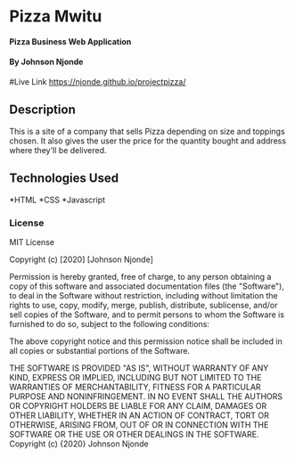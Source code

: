 # Pizza Mwitu
#### Pizza Business Web Application
#### By Johnson Njonde

#Live Link
https://njonde.github.io/projectpizza/
## Description
This is a site of a company that sells Pizza depending on size and toppings chosen. It also gives the user the price for the quantity bought and address where they'll be delivered.

## Technologies Used
*HTML
*CSS
*Javascript
### License
MIT License

Copyright (c) [2020] [Johnson Njonde]

Permission is hereby granted, free of charge, to any person obtaining a copy
of this software and associated documentation files (the "Software"), to deal
in the Software without restriction, including without limitation the rights
to use, copy, modify, merge, publish, distribute, sublicense, and/or sell
copies of the Software, and to permit persons to whom the Software is
furnished to do so, subject to the following conditions:

The above copyright notice and this permission notice shall be included in all
copies or substantial portions of the Software.

THE SOFTWARE IS PROVIDED "AS IS", WITHOUT WARRANTY OF ANY KIND, EXPRESS OR
IMPLIED, INCLUDING BUT NOT LIMITED TO THE WARRANTIES OF MERCHANTABILITY,
FITNESS FOR A PARTICULAR PURPOSE AND NONINFRINGEMENT. IN NO EVENT SHALL THE
AUTHORS OR COPYRIGHT HOLDERS BE LIABLE FOR ANY CLAIM, DAMAGES OR OTHER
LIABILITY, WHETHER IN AN ACTION OF CONTRACT, TORT OR OTHERWISE, ARISING FROM,
OUT OF OR IN CONNECTION WITH THE SOFTWARE OR THE USE OR OTHER DEALINGS IN THE
SOFTWARE.
Copyright (c) {2020} Johnson Njonde